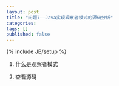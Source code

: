```yaml
---
layout: post
title: "问题7——Java实现观察者模式的源码分析"
categories: 
tags: []
published: false
---
```

{% include JB/setup %}

1. 什么是观察者模式

2. 查看源码

&nbsp;